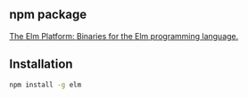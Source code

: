 ## npm package
[The Elm Platform: Binaries for the Elm programming language.](https://www.npmjs.com/package/elm)

## Installation
```bash
npm install -g elm
```